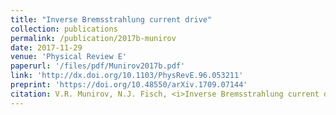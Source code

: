 ```yaml
---
title: "Inverse Bremsstrahlung current drive"
collection: publications
permalink: /publication/2017b-munirov
date: 2017-11-29
venue: 'Physical Review E'
paperurl: '/files/pdf/Munirov2017b.pdf'
link: 'http://dx.doi.org/10.1103/PhysRevE.96.053211'
preprint: 'https://doi.org/10.48550/arXiv.1709.07144'
citation: V.R. Munirov, N.J. Fisch, <i>Inverse Bremsstrahlung current drive</i>, Phys. Rev. E, 96 (5), 053211 (2017), (Editors’ Suggestion)
---
```

